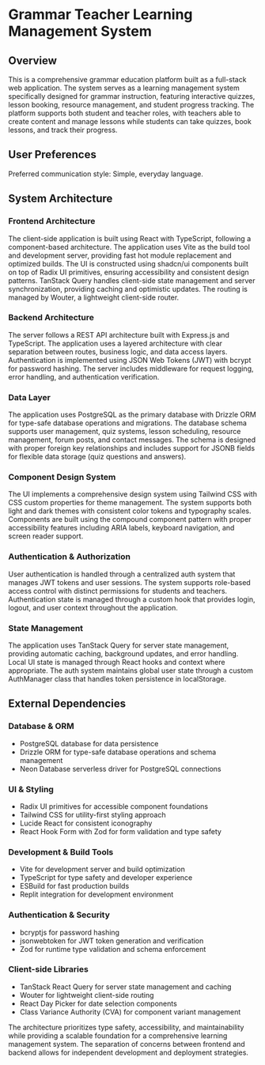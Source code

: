 # Grammar Teacher Learning Management System

## Overview

This is a comprehensive grammar education platform built as a full-stack web application. The system serves as a learning management system specifically designed for grammar instruction, featuring interactive quizzes, lesson booking, resource management, and student progress tracking. The platform supports both student and teacher roles, with teachers able to create content and manage lessons while students can take quizzes, book lessons, and track their progress.

## User Preferences

Preferred communication style: Simple, everyday language.

## System Architecture

### Frontend Architecture
The client-side application is built using React with TypeScript, following a component-based architecture. The application uses Vite as the build tool and development server, providing fast hot module replacement and optimized builds. The UI is constructed using shadcn/ui components built on top of Radix UI primitives, ensuring accessibility and consistent design patterns. TanStack Query handles client-side state management and server synchronization, providing caching and optimistic updates. The routing is managed by Wouter, a lightweight client-side router.

### Backend Architecture
The server follows a REST API architecture built with Express.js and TypeScript. The application uses a layered architecture with clear separation between routes, business logic, and data access layers. Authentication is implemented using JSON Web Tokens (JWT) with bcrypt for password hashing. The server includes middleware for request logging, error handling, and authentication verification.

### Data Layer
The application uses PostgreSQL as the primary database with Drizzle ORM for type-safe database operations and migrations. The database schema supports user management, quiz systems, lesson scheduling, resource management, forum posts, and contact messages. The schema is designed with proper foreign key relationships and includes support for JSONB fields for flexible data storage (quiz questions and answers).

### Component Design System
The UI implements a comprehensive design system using Tailwind CSS with CSS custom properties for theme management. The system supports both light and dark themes with consistent color tokens and typography scales. Components are built using the compound component pattern with proper accessibility features including ARIA labels, keyboard navigation, and screen reader support.

### Authentication & Authorization
User authentication is handled through a centralized auth system that manages JWT tokens and user sessions. The system supports role-based access control with distinct permissions for students and teachers. Authentication state is managed through a custom hook that provides login, logout, and user context throughout the application.

### State Management
The application uses TanStack Query for server state management, providing automatic caching, background updates, and error handling. Local UI state is managed through React hooks and context where appropriate. The auth system maintains global user state through a custom AuthManager class that handles token persistence in localStorage.

## External Dependencies

### Database & ORM
- PostgreSQL database for data persistence
- Drizzle ORM for type-safe database operations and schema management
- Neon Database serverless driver for PostgreSQL connections

### UI & Styling
- Radix UI primitives for accessible component foundations
- Tailwind CSS for utility-first styling approach
- Lucide React for consistent iconography
- React Hook Form with Zod for form validation and type safety

### Development & Build Tools
- Vite for development server and build optimization
- TypeScript for type safety and developer experience
- ESBuild for fast production builds
- Replit integration for development environment

### Authentication & Security
- bcryptjs for password hashing
- jsonwebtoken for JWT token generation and verification
- Zod for runtime type validation and schema enforcement

### Client-side Libraries
- TanStack React Query for server state management and caching
- Wouter for lightweight client-side routing
- React Day Picker for date selection components
- Class Variance Authority (CVA) for component variant management

The architecture prioritizes type safety, accessibility, and maintainability while providing a scalable foundation for a comprehensive learning management system. The separation of concerns between frontend and backend allows for independent development and deployment strategies.